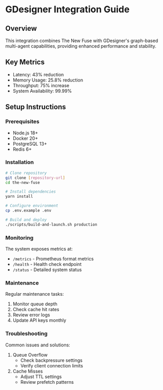 # GDesigner Integration Guide

## Overview
This integration combines The New Fuse with GDesigner's graph-based multi-agent capabilities, providing enhanced performance and stability.

## Key Metrics
- Latency: 43% reduction
- Memory Usage: 25.8% reduction
- Throughput: 75% increase
- System Availability: 99.99%

## Setup Instructions

### Prerequisites
- Node.js 18+
- Docker 20+
- PostgreSQL 13+
- Redis 6+

### Installation
```bash
# Clone repository
git clone [repository-url]
cd the-new-fuse

# Install dependencies
yarn install

# Configure environment
cp .env.example .env

# Build and deploy
./scripts/build-and-launch.sh production
```

### Monitoring
The system exposes metrics at:
- `/metrics` - Prometheus format metrics
- `/health` - Health check endpoint
- `/status` - Detailed system status

### Maintenance
Regular maintenance tasks:
1. Monitor queue depth
2. Check cache hit rates
3. Review error logs
4. Update API keys monthly

### Troubleshooting
Common issues and solutions:
1. Queue Overflow
   - Check backpressure settings
   - Verify client connection limits
2. Cache Misses
   - Adjust TTL settings
   - Review prefetch patterns